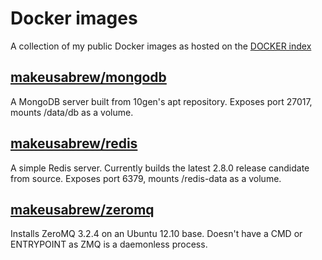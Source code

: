 # Docker images

A collection of my public Docker images as hosted on the
[DOCKER index](https://index.docker.io/u/makeusabrew/)

## [makeusabrew/mongodb](https://index.docker.io/u/makeusabrew/mongodb/)

A MongoDB server built from 10gen's apt repository. Exposes port 27017,
mounts /data/db as a volume.

## [makeusabrew/redis](https://index.docker.io/u/makeusabrew/redis/)

A simple Redis server. Currently builds the latest 2.8.0
release candidate from source. Exposes port 6379, mounts /redis-data as
a volume.

## [makeusabrew/zeromq](https://index.docker.io/u/makeusabrew/zeromq/)

Installs ZeroMQ 3.2.4 on an Ubuntu 12.10 base. Doesn't have a CMD
or ENTRYPOINT as ZMQ is a daemonless process.
